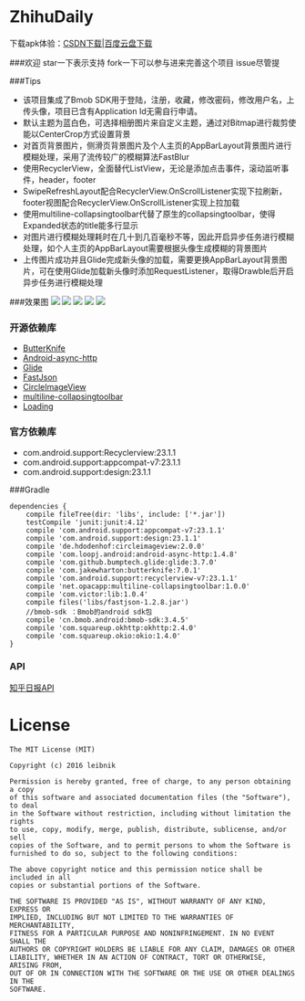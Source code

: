 # ZhihuDaily

下载apk体验：[CSDN下载](http://download.csdn.net/download/leibnik/9478944)|[百度云盘下载](http://pan.baidu.com/s/1o7LVUZo)

###欢迎
star一下表示支持
fork一下可以参与进来完善这个项目
issue尽管提

###Tips
* 该项目集成了Bmob SDK用于登陆，注册，收藏，修改密码，修改用户名，上传头像，项目已含有Application Id无需自行申请。
* 默认主题为蓝白色，可选择相册图片来自定义主题，通过对Bitmap进行裁剪使能以CenterCrop方式设置背景
* 对首页背景图片，侧滑页背景图片及个人主页的AppBarLayout背景图片进行模糊处理，采用了流传较广的模糊算法FastBlur
* 使用RecyclerView，全面替代ListView，无论是添加点击事件，滚动监听事件，header，footer
* SwipeRefreshLayout配合RecyclerView.OnScrollListener实现下拉刷新，footer视图配合RecyclerView.OnScrollListener实现上拉加载
* 使用multiline-collapsingtoolbar代替了原生的collapsingtoolbar，使得Expanded状态的title能多行显示
* 对图片进行模糊处理耗时在几十到几百毫秒不等，因此开启异步任务进行模糊处理，如个人主页的AppBarLayout需要根据头像生成模糊的背景图片
* 上传图片成功并且Glide完成新头像的加载，需要更换AppBarLayout背景图片，可在使用Glide加载新头像时添加RequestListener，取得Drawble后开启异步任务进行模糊处理

###效果图
![](http://ww3.sinaimg.cn/mw690/b5405c76gw1f2gxioolg8j21bu0v2al1.jpg)
![](http://ww1.sinaimg.cn/mw690/b5405c76gw1f2gxiazwj9j21bq0v2dwo.jpg)
![](http://ww1.sinaimg.cn/mw690/b5405c76gw1f2gxi50polj21bu0v2n8o.jpg)
![](http://ww3.sinaimg.cn/mw690/b5405c76gw1f2gxikcd56j21bq0v27jk.jpg)
![](http://ww2.sinaimg.cn/mw690/b5405c76gw1f2gxig3efij21bk0v2aks.jpg)


### 开源依赖库
* [ButterKnife](https://github.com/JakeWharton/butterknife)
* [Android-async-http](https://github.com/loopj/android-async-http)
* [Glide](https://github.com/bumptech/glide)
* [FastJson](https://github.com/alibaba/fastjson)
* [CircleImageView](https://github.com/hdodenhof/CircleImageView)
* [multiline-collapsingtoolbar](https://github.com/opacapp/multiline-collapsingtoolbar)
* [Loading](https://github.com/yankai-victor/Loading)

### 官方依赖库
* com.android.support:Recyclerview:23.1.1
* com.android.support:appcompat-v7:23.1.1
* com.android.support:design:23.1.1

###Gradle
```
dependencies {
    compile fileTree(dir: 'libs', include: ['*.jar'])
    testCompile 'junit:junit:4.12'
    compile 'com.android.support:appcompat-v7:23.1.1'
    compile 'com.android.support:design:23.1.1'
    compile 'de.hdodenhof:circleimageview:2.0.0'
    compile 'com.loopj.android:android-async-http:1.4.8'
    compile 'com.github.bumptech.glide:glide:3.7.0'
    compile 'com.jakewharton:butterknife:7.0.1'
    compile 'com.android.support:recyclerview-v7:23.1.1'
    compile 'net.opacapp:multiline-collapsingtoolbar:1.0.0'
    compile 'com.victor:lib:1.0.4'
    compile files('libs/fastjson-1.2.8.jar')
    //bmob-sdk ：Bmob的android sdk包
    compile 'cn.bmob.android:bmob-sdk:3.4.5'
    compile 'com.squareup.okhttp:okhttp:2.4.0'
    compile 'com.squareup.okio:okio:1.4.0'
}
```

### API
[知乎日报API](https://github.com/leibnik/ZhihuDaily/blob/master/ZhihuDaily-api.md)

# License

    The MIT License (MIT)

    Copyright (c) 2016 leibnik

    Permission is hereby granted, free of charge, to any person obtaining a copy
    of this software and associated documentation files (the "Software"), to deal
    in the Software without restriction, including without limitation the rights
    to use, copy, modify, merge, publish, distribute, sublicense, and/or sell
    copies of the Software, and to permit persons to whom the Software is
    furnished to do so, subject to the following conditions:

    The above copyright notice and this permission notice shall be included in all
    copies or substantial portions of the Software.

    THE SOFTWARE IS PROVIDED "AS IS", WITHOUT WARRANTY OF ANY KIND, EXPRESS OR
    IMPLIED, INCLUDING BUT NOT LIMITED TO THE WARRANTIES OF MERCHANTABILITY,
    FITNESS FOR A PARTICULAR PURPOSE AND NONINFRINGEMENT. IN NO EVENT SHALL THE
    AUTHORS OR COPYRIGHT HOLDERS BE LIABLE FOR ANY CLAIM, DAMAGES OR OTHER
    LIABILITY, WHETHER IN AN ACTION OF CONTRACT, TORT OR OTHERWISE, ARISING FROM,
    OUT OF OR IN CONNECTION WITH THE SOFTWARE OR THE USE OR OTHER DEALINGS IN THE
    SOFTWARE.
